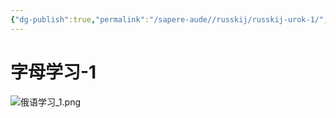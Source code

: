 ```yaml
---
{"dg-publish":true,"permalink":"/sapere-aude//russkij/russkij-urok-1/","dgPassFrontmatter":true}
---
```


# 字母学习-1
![俄语学习_1.png](/img/user/%E4%BF%84%E8%AF%AD%E5%AD%A6%E4%B9%A0_1.png)
